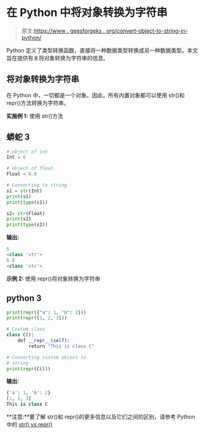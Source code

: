 # 在 Python 中将对象转换为字符串

> 原文:[https://www . geesforgeks . org/convert-object-to-string-in-python/](https://www.geeksforgeeks.org/convert-object-to-string-in-python/)

Python 定义了类型转换函数，直接将一种数据类型转换成另一种数据类型。本文旨在提供有关将对象转换为字符串的信息。

## 将对象转换为字符串

在 Python 中，一切都是一个对象。因此，所有内置对象都可以使用 str()和 repr()方法转换为字符串。

**实施例 1:** 使用 str()方法

## 蟒蛇 3

```py
# object of int
Int = 6

# object of float
Float = 6.0

# Converting to string
s1 = str(Int)
print(s1)
print(type(s1))

s2= str(Float)
print(s2)
print(type(s2))
```

**输出:**

```py
6
<class 'str'>
6.0
<class 'str'>
```

**示例 2:** 使用 repr()将对象转换为字符串

## python 3

```py
print(repr({"a": 1, "b": 2}))
print(repr([1, 2, 3]))

# Custom class
class C():
    def __repr__(self):
        return "This is class C"

# Converting custom object to 
# string
print(repr(C()))
```

**输出:**

```py
{'a': 1, 'b': 2}
[1, 2, 3]
This is class C
```

**注意:**要了解 str()和 repr()的更多信息以及它们之间的区别，请参考 Python 中的 [str() vs repr()](https://www.geeksforgeeks.org/str-vs-repr-in-python/)